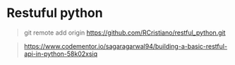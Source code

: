 # Restuful python

> git remote add origin https://github.com/RCristiano/restful_python.git

> https://www.codementor.io/sagaragarwal94/building-a-basic-restful-api-in-python-58k02xsiq
